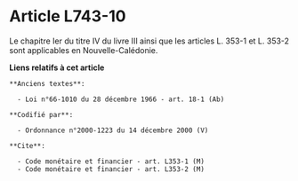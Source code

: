 # Article L743-10

Le chapitre Ier du titre IV du livre III ainsi que les articles L. 353-1 et L. 353-2 sont applicables en Nouvelle-Calédonie.

**Liens relatifs à cet article**

	**Anciens textes**:

	  - Loi n°66-1010 du 28 décembre 1966 - art. 18-1 (Ab)

	**Codifié par**:

	  - Ordonnance n°2000-1223 du 14 décembre 2000 (V)

	**Cite**:

	  - Code monétaire et financier - art. L353-1 (M)
	  - Code monétaire et financier - art. L353-2 (M)
